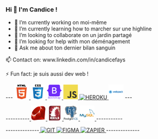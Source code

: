 ### Hi 👋 I'm Candice !

- 🔭 I’m currently working on moi-même
- 🌱 I’m currently learning how to marcher sur une highline
- 👯 I’m looking to collaborate on un jardin partagé
- 🤔 I’m looking for help with mon déménagement
- 💬 Ask me about ton dernier bilan sanguin


<p> 📫 Contact on: www.linkedin.com/in/candicefays
<p>⚡ Fun fact: je suis aussi dev web !</p>

<p align="left"> 
--- <a href="https://www.w3.org/html/" target="_blank" rel="noreferrer"> <img src="https://raw.githubusercontent.com/devicons/devicon/master/icons/html5/html5-original-wordmark.svg" alt="HTMLl5" width="40" height="40"/> </a>      <a href="https://www.w3schools.com/css/" target="_blank" rel="noreferrer"> <img src="https://raw.githubusercontent.com/devicons/devicon/master/icons/css3/css3-original-wordmark.svg" alt="CSS3" width="40" height="40"/> </a>      <a href="https://getbootstrap.com" target="_blank" rel="noreferrer"> <img src="https://raw.githubusercontent.com/devicons/devicon/master/icons/bootstrap/bootstrap-plain-wordmark.svg" alt="BOOTSTRAP" width="40" height="40"/> </a>      <a href="https://developer.mozilla.org/en-US/docs/Web/JavaScript" target="_blank" rel="noreferrer"> <img src="https://raw.githubusercontent.com/devicons/devicon/master/icons/javascript/javascript-original.svg" alt="JAVASCRIPTt" width="40" height="40"/>      <a href="https://heroku.com" target="_blank" rel="noreferrer"> <img src="https://www.vectorlogo.zone/logos/heroku/heroku-icon.svg" alt="HEROKU" width="40" height="40"/> </a>      <a href="https://webpack.js.org" target="_blank" rel="noreferrer"> <img src="https://raw.githubusercontent.com/devicons/devicon/d00d0969292a6569d45b06d3f350f463a0107b0d/icons/webpack/webpack-original-wordmark.svg" alt="WEBPACK" width="40" height="40"/></a> ---

----------<a href="https://www.ruby-lang.org/en/" target="_blank" rel="noreferrer"> <img src="https://raw.githubusercontent.com/devicons/devicon/master/icons/ruby/ruby-original.svg" alt="RUBY" width="40" height="40"/> </a>      <a href="https://rubyonrails.org" target="_blank" rel="noreferrer"> <img src="https://raw.githubusercontent.com/devicons/devicon/master/icons/rails/rails-original-wordmark.svg" alt="RAILS" width="40" height="40"/> </a>      <a href="https://www.postgresql.org" target="_blank" rel="noreferrer"> <img src="https://raw.githubusercontent.com/devicons/devicon/master/icons/postgresql/postgresql-original-wordmark.svg" alt="POSTGRESQL" width="40" height="40"/> </a>      <a href="https://www.mysql.com/" target="_blank" rel="noreferrer"> <img src="https://raw.githubusercontent.com/devicons/devicon/master/icons/mysql/mysql-original-wordmark.svg" alt="MYSQL" width="40" height="40"/> </a>-----------
  
--------------<a href="https://git-scm.com/" target="_blank" rel="noreferrer"> <img src="https://www.vectorlogo.zone/logos/git-scm/git-scm-icon.svg" alt="GIT" width="40" height="40"/> </a>      <a href="https://www.figma.com/" target="_blank" rel="noreferrer"> <img src="https://www.vectorlogo.zone/logos/figma/figma-icon.svg" alt="FIGMA" width="40" height="40"/> </a>      <a href="https://zapier.com" target="_blank" rel="noreferrer"> <img src="https://www.vectorlogo.zone/logos/zapier/zapier-icon.svg" alt="ZAPIER" width="40" height="40"/> </a>  -------------- </p>
<p align="left"> 
